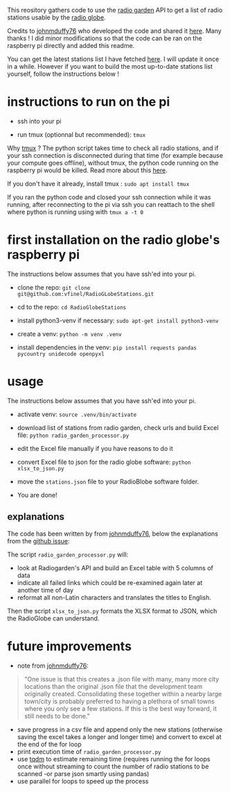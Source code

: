 This reository gathers code to use the [radio garden](https://radio.garden) API to get a list of radio stations usable by the [radio globe](https://www.instructables.com/RadioGlobe-Spin-to-Search-Over-Web-Radio-2000-Stat/). 

Credits to [johnmduffy76](https://github.com/johnmduffy76) who developed the code and shared it [here](https://github.com/DesignSparkRS/RadioGlobe/issues/7#issuecomment-2676891014). Many thanks ! I did minor modifications so that the code can be ran on the raspberry pi directly and added this readme.

You can get the latest stations list I have fetched [here](https://github.com/vfinel/RadioGlobe/blob/master/stations.json). I will update it once in a while. However if you want to build the most up-to-date stations list yourself, follow the instructions below !

# instructions to run on the pi 
- ssh into your pi 

- run tmux (optionnal but recommended):
```tmux```

Why [tmux](https://github.com/tmux/tmux/wiki) ? The python script takes time to check all radio stations, and if your ssh connection is disconnected during that time (for example because your compute goes offline), without tmux, the python code running on the raspberry pi would be killed. Read more about this [here](https://docs.dkrz.de/blog/2022/tmux.html).

If you don't have it already, install tmux : ```sudo apt install tmux```

If you ran the python code and closed your ssh connection while it was running, after reconnecting to the pi via ssh you can reattach to the shell where python is running using with ```tmux a -t 0```


# first installation on the radio globe's raspberry pi 
The instructions below assumes that you have ssh'ed into your pi.

- clone the repo:
```git clone git@github.com:vfinel/RadioGLobeStations.git```

- cd to the repo:
```cd RadioGlobeStations ```

- install python3-venv if necessary:
```sudo apt-get install python3-venv```

- create a venv:
```python -m venv .venv```

- install dependencies in the venv:
```pip install requests pandas pycountry unidecode openpyxl```


# usage 
The instructions below assumes that you have ssh'ed into your pi.

- activate venv:
```source .venv/bin/activate```

- download list of stations from radio garden, check urls and build Excel file: 
```python radio_garden_processor.py```

- edit the Excel file manually if you have reasons to do it 

- convert Excel file to json for the radio globe software:
```python xlsx_to_json.py```

- move the ```stations.json``` file to your RadioBlobe software folder.

- You are done!

## explanations
The code has been written by from [johnmduffy76](https://github.com/johnmduffy76), below the explanations from the [github issue](https://github.com/DesignSparkRS/RadioGlobe/issues/7):

The script ```radio_garden_processor.py``` will:
- look at Radiogarden's API and build an Excel table with 5 columns of data
- indicate all failed links which could be re-examined again later at another time of day
- reformat all non-Latin characters and translates the titles to English. 

Then the script ```xlsx_to_json.py``` formats the XLSX format to JSON, which the RadioGlobe can understand.



# future improvements 
- note from [johnmduffy76](https://github.com/johnmduffy76): 

> "One issue is that this creates a .json file with many, many more city locations than the original .json file that the development team originally created. Consolidating these together within a nearby large town/city is probably preferred to having a plethora of small towns where you only see a few stations. If this is the best way forward, it still needs to be done."
- save progress in a csv file and append only the new stations (otherwise saving the excel takes a longer and longer time) and convert to excel at the end of the for loop 
- print execution time of ```radio_garden_processor.py```
- use [tqdm](https://tqdm.github.io/) to estimate remaining time (requires running the for loops once without streaming to count the number of radio stations to be scanned -or parse json smartly using pandas)
- use parallel for loops to speed up the process 
